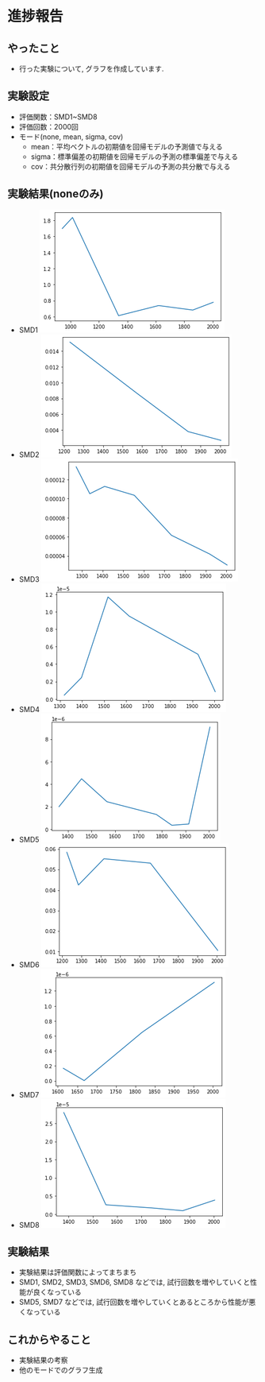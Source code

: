 # 進捗報告

## やったこと
- 行った実験について, グラフを作成しています.

## 実験設定
* 評価関数：SMD1~SMD8
* 評価回数：2000回
* モード(none, mean, sigma, cov)
    * mean：平均ベクトルの初期値を回帰モデルの予測値で与える  
    * sigma：標準偏差の初期値を回帰モデルの予測の標準偏差で与える  
    * cov：共分散行列の初期値を回帰モデルの予測の共分散で与える

## 実験結果(noneのみ)
* SMD1
![](none_SMD1.png)
* SMD2
![](none_SMD2.png)
* SMD3
![](none_SMD3.png)
* SMD4
![](none_SMD4.png)
* SMD5
![](none_SMD5.png)
* SMD6
![](none_SMD6.png)
* SMD7
![](none_SMD7.png)
* SMD8
![](none_SMD8.png)

## 実験結果
* 実験結果は評価関数によってまちまち
* SMD1, SMD2, SMD3, SMD6, SMD8 などでは, 試行回数を増やしていくと性能が良くなっている
* SMD5, SMD7 などでは, 試行回数を増やしていくとあるところから性能が悪くなっている

## これからやること
* 実験結果の考察
* 他のモードでのグラフ生成
